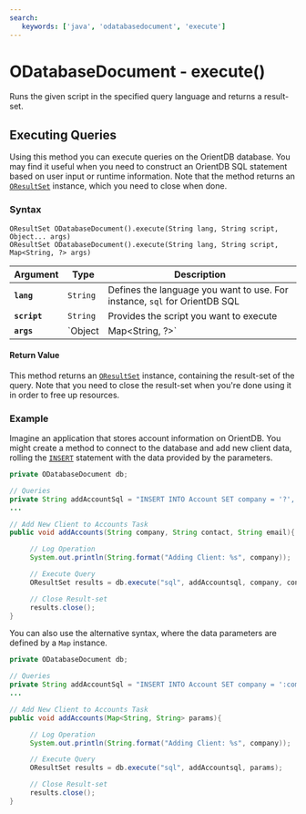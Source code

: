 ```yaml
---
search:
   keywords: ['java', 'odatabasedocument', 'execute']
---
```


# ODatabaseDocument - execute()

Runs the given script in the specified query language and returns a result-set.

## Executing Queries

Using this method you can execute queries on the OrientDB database.  You may find it useful when you need to construct an OrientDB SQL statement based on user input or runtime information.  Note that the method returns an [`OResultSet`](../OResultSet.md) instance, which you need to close when done.

### Syntax

```
OResultSet ODatabaseDocument().execute(String lang, String script, Object... args)
OResultSet ODatabaseDocument().execute(String lang, String script, Map<String, ?> args)
```

| Argument | Type | Description |
|---|---|---|
| **`lang`** | `String` | Defines the language you want to use.  For instance, `sql` for OrientDB SQL |
| **`script`** | `String` | Provides the script you want to execute |
| **`args`** | `Object | Map<String, ?>` | Defines arguments to use in formatting the script |

#### Return Value

This method returns an [`OResultSet`](../OResultSet.md) instance, containing the result-set of the query.  Note that you need to close the result-set when you're done using it in order to free up resources.

### Example

Imagine an application that stores account information on OrientDB.  You might create a method to connect to the database and add new client data, rolling the [`INSERT`](../../../sql/SQL-Insert.md) statement with the data provided by the parameters.

```java
private ODatabaseDocument db;

// Queries
private String addAccountSql = "INSERT INTO Account SET company = '?', contact = '?', email = '?'";
...

// Add New Client to Accounts Task
public void addAccounts(String company, String contact, String email){

     // Log Operation
	 System.out.println(String.format("Adding Client: %s", company));

	 // Execute Query
	 OResultSet results = db.execute("sql", addAccountsql, company, contact, email);

	 // Close Result-set
	 results.close();
}
```

You can also use the alternative syntax, where the data parameters are defined by a `Map` instance.

```java
private ODatabaseDocument db;

// Queries
private String addAccountSql = "INSERT INTO Account SET company = ':company', contact = ':contact', email = ':email'";
...

// Add New Client to Accounts Task
public void addAccounts(Map<String, String> params){

     // Log Operation
	 System.out.println(String.format("Adding Client: %s", company));

	 // Execute Query
	 OResultSet results = db.execute("sql", addAccountsql, params);

	 // Close Result-set
	 results.close();
}
```


